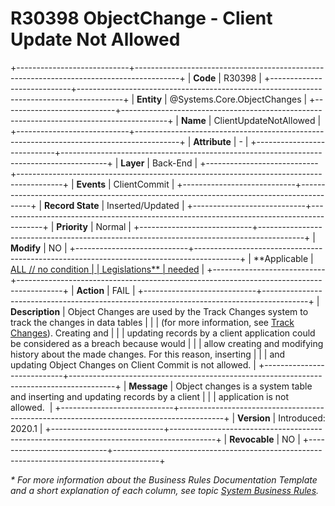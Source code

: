 ﻿---
erp.type: business-rule
erp.entity: Systems.Core.ObjectChanges
---

# R30398 ObjectChange - Client Update Not Allowed
+----------------------------+-----------------------------------------------------------------------------------------+
| **Code**                   | R30398                                                                                  |
+----------------------------+-----------------------------------------------------------------------------------------+
| **Entity**                 | @Systems.Core.ObjectChanges                                                             |
+----------------------------+-----------------------------------------------------------------------------------------+
| **Name**                   | ClientUpdateNotAllowed                                                                  |
+----------------------------+-----------------------------------------------------------------------------------------+
| **Attribute**              | \-                                                                                      |
+----------------------------+-----------------------------------------------------------------------------------------+
| **Layer**                  | Back-End                                                                                |
+----------------------------+-----------------------------------------------------------------------------------------+
| **Events**                 | ClientCommit                                                                            |
+----------------------------+-----------------------------------------------------------------------------------------+
| **Record State**           | Inserted/Updated                                                                        |
+----------------------------+-----------------------------------------------------------------------------------------+
| **Priority**               | Normal                                                                                  |
+----------------------------+-----------------------------------------------------------------------------------------+
| **Modify**                 | NO                                                                                      |
+----------------------------+-----------------------------------------------------------------------------------------+
| **Applicable               | [ALL // no condition                                                                    |
| Legislations**             | needed](xref:applicable-legislations)                                                   |
+----------------------------+-----------------------------------------------------------------------------------------+
| **Action**                 | FAIL                                                                                    |
+----------------------------+-----------------------------------------------------------------------------------------+
| **Description**            | Object Changes are used by the Track Changes system to track the changes in data tables |
|                            | (for more information, see [Track Changes](xref:track-changes)). Creating and           |
|                            | updating records by a client application could be considered as a breach because would  |
|                            | allow creating and modifying history about the made changes. For this reason, inserting |
|                            | and updating Object Changes on Client Commit is not allowed.                            |
+----------------------------+-----------------------------------------------------------------------------------------+
| **Message**                | Object changes is a system table and inserting and updating records by a client         |
|                            | application is not allowed.                                                             |
+----------------------------+-----------------------------------------------------------------------------------------+
| **Version**                | Introduced: 2020.1                                                                      |
+----------------------------+-----------------------------------------------------------------------------------------+
| **Revocable**              | NO                                                                                      |
+----------------------------+-----------------------------------------------------------------------------------------+

*\* For more information about the Business Rules Documentation Template and a short explanation of each column, see
topic [System Business Rules](../templates/template-description-system-business-rules.md).*
